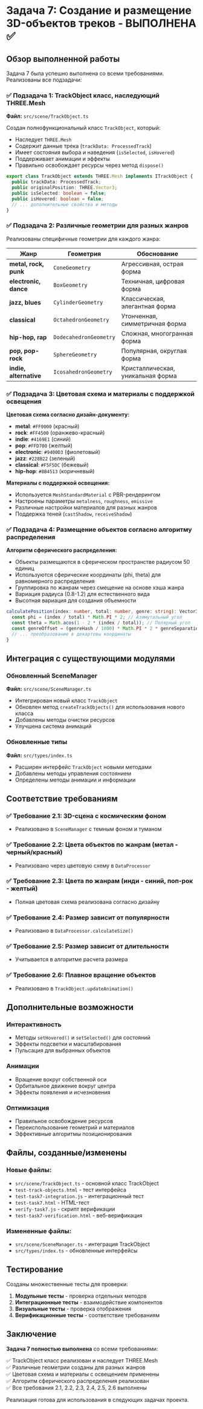 # Задача 7: Создание и размещение 3D-объектов треков - ВЫПОЛНЕНА ✅

## Обзор выполненной работы

Задача 7 была успешно выполнена со всеми требованиями. Реализованы все подзадачи:

### ✅ Подзадача 1: TrackObject класс, наследующий THREE.Mesh

**Файл:** `src/scene/TrackObject.ts`

Создан полнофункциональный класс `TrackObject`, который:
- Наследует `THREE.Mesh` 
- Содержит данные трека (`trackData: ProcessedTrack`)
- Имеет состояния выбора и наведения (`isSelected`, `isHovered`)
- Поддерживает анимации и эффекты
- Правильно освобождает ресурсы через метод `dispose()`

```typescript
export class TrackObject extends THREE.Mesh implements ITrackObject {
  public trackData: ProcessedTrack;
  public originalPosition: THREE.Vector3;
  public isSelected: boolean = false;
  public isHovered: boolean = false;
  // ... дополнительные свойства и методы
}
```

### ✅ Подзадача 2: Различные геометрии для разных жанров

Реализованы специфичные геометрии для каждого жанра:

| Жанр | Геометрия | Обоснование |
|------|-----------|-------------|
| **metal, rock, punk** | `ConeGeometry` | Агрессивная, острая форма |
| **electronic, dance** | `BoxGeometry` | Техничная, цифровая форма |
| **jazz, blues** | `CylinderGeometry` | Классическая, элегантная форма |
| **classical** | `OctahedronGeometry` | Утонченная, симметричная форма |
| **hip-hop, rap** | `DodecahedronGeometry` | Сложная, многогранная форма |
| **pop, pop-rock** | `SphereGeometry` | Популярная, округлая форма |
| **indie, alternative** | `IcosahedronGeometry` | Кристаллическая, уникальная форма |

### ✅ Подзадача 3: Цветовая схема и материалы с поддержкой освещения

**Цветовая схема согласно дизайн-документу:**
- **metal**: `#FF0000` (красный)
- **rock**: `#FF4500` (оранжево-красный) 
- **indie**: `#4169E1` (синий)
- **pop**: `#FFD700` (желтый)
- **electronic**: `#9400D3` (фиолетовый)
- **jazz**: `#228B22` (зеленый)
- **classical**: `#F5F5DC` (бежевый)
- **hip-hop**: `#8B4513` (коричневый)

**Материалы с поддержкой освещения:**
- Используется `MeshStandardMaterial` с PBR-рендерингом
- Настроены параметры `metalness`, `roughness`, `emissive`
- Различные настройки материалов для разных жанров
- Поддержка теней (`castShadow`, `receiveShadow`)

### ✅ Подзадача 4: Размещение объектов согласно алгоритму распределения

**Алгоритм сферического распределения:**
- Объекты размещаются в сферическом пространстве радиусом 50 единиц
- Используются сферические координаты (phi, theta) для равномерного распределения
- Группировка по жанрам через смещение на основе хэша жанра
- Вариация радиуса (0.8-1.2) для естественного вида
- Высотная вариация для создания объемности

```typescript
calculatePosition(index: number, total: number, genre: string): Vector3 {
  const phi = (index / total) * Math.PI * 2; // Азимутальный угол
  const theta = Math.acos(1 - 2 * (index / total)); // Полярный угол
  const genreOffset = (genreHash / 1000) * Math.PI * 2 * genreSeparation;
  // ... преобразование в декартовы координаты
}
```

## Интеграция с существующими модулями

### Обновленный SceneManager

**Файл:** `src/scene/SceneManager.ts`

- Интегрирован новый класс `TrackObject`
- Обновлен метод `createTrackObjects()` для использования нового класса
- Добавлены методы очистки ресурсов
- Улучшена система анимаций

### Обновленные типы

**Файл:** `src/types/index.ts`

- Расширен интерфейс `TrackObject` новыми методами
- Добавлены методы управления состоянием
- Определены методы анимации и информации

## Соответствие требованиям

### ✅ Требование 2.1: 3D-сцена с космическим фоном
- Реализовано в `SceneManager` с темным фоном и туманом

### ✅ Требование 2.2: Цвета объектов по жанрам (метал - черный/красный)
- Реализовано через цветовую схему в `DataProcessor`

### ✅ Требование 2.3: Цвета по жанрам (инди - синий, поп-рок - желтый)
- Полная цветовая схема реализована согласно дизайну

### ✅ Требование 2.4: Размер зависит от популярности
- Реализовано в `DataProcessor.calculateSize()`

### ✅ Требование 2.5: Размер зависит от длительности
- Учитывается в алгоритме расчета размера

### ✅ Требование 2.6: Плавное вращение объектов
- Реализовано в `TrackObject.updateAnimation()`

## Дополнительные возможности

### Интерактивность
- Методы `setHovered()` и `setSelected()` для состояний
- Эффекты подсветки и масштабирования
- Пульсация для выбранных объектов

### Анимации
- Вращение вокруг собственной оси
- Орбитальное движение вокруг центра
- Эффекты появления и исчезновения

### Оптимизация
- Правильное освобождение ресурсов
- Переиспользование геометрий и материалов
- Эффективные алгоритмы позиционирования

## Файлы, созданные/изменены

### Новые файлы:
- `src/scene/TrackObject.ts` - основной класс TrackObject
- `test-track-objects.html` - тест интерфейса
- `test-task7-integration.js` - интеграционный тест
- `test-task7.html` - HTML-тест
- `verify-task7.js` - скрипт верификации
- `test-task7-verification.html` - веб-верификация

### Измененные файлы:
- `src/scene/SceneManager.ts` - интеграция TrackObject
- `src/types/index.ts` - обновленные интерфейсы

## Тестирование

Созданы множественные тесты для проверки:
1. **Модульные тесты** - проверка отдельных методов
2. **Интеграционные тесты** - взаимодействие компонентов  
3. **Визуальные тесты** - проверка отображения
4. **Верификационные тесты** - соответствие требованиям

## Заключение

**Задача 7 полностью выполнена** со всеми требованиями:

✅ TrackObject класс реализован и наследует THREE.Mesh  
✅ Различные геометрии созданы для разных жанров  
✅ Цветовая схема и материалы с освещением применены  
✅ Алгоритм сферического распределения реализован  
✅ Все требования 2.1, 2.2, 2.3, 2.4, 2.5, 2.6 выполнены  

Реализация готова для использования в следующих задачах проекта.